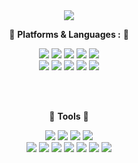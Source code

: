 <div align="center">
<img src="https://capsule-render.vercel.app/api?type=venom&color=0:f9eaff,100:f6abff&height=300&section=header&text=Welcome!&fontSize=90&&fontColor=c35ade"/>

:cherries: __Platforms & Languages :__ :cherries:


<span>
<img src="https://img.shields.io/badge/Java-02569B?style=flat&logo=java&logoColor=white"/>
<img src="https://img.shields.io/badge/Java%20Script-02569B?style=flat&logo=javascript&logoColor=white"/>
<img src="https://img.shields.io/badge/React-61DAFB?style=flat&logo=react&logoColor=white"/>
<img src="https://img.shields.io/badge/Next.js-000000?style=flat&logo=nextdotjs&logoColor=white"/>
<img src="https://img.shields.io/badge/dart-0175C2?style=flat&logo=dart&logoColor=white"/></br>
<img src="https://img.shields.io/badge/Flutter-02569B?style=flat&logo=flutter&logoColor=white"/>
<img src="https://img.shields.io/badge/Json-000000?style=flat&logo=json&logoColor=white"/>
<img src="https://img.shields.io/badge/Mysql-4479A1?style=flat&logo=mysql&logoColor=white"/>
<img src="https://img.shields.io/badge/Nodejs-FA04E?style=flat&logo=nodedotjs&logoColor=white"/>
<img src="https://img.shields.io/badge/Vue.js-4FC08D?style=flat&logo=vuedotjs&logoColor=white"/>
  
</span></br></br>


:cherries: __Tools__ :cherries:


<span>
<img src="https://img.shields.io/badge/Spring%20boot-6DB33F?style=flat&logo=springboot&logoColor=white"/>
<img src="https://img.shields.io/badge/Spring%20Security-6DB33F?style=flat&logo=springsecurity&logoColor=white"/>
<img src="https://img.shields.io/badge/eclipse%20IDE-2C2255?style=flat&logo=eclipseide&logoColor=white"/>
<img src="https://img.shields.io/badge/Linux-FCC624?style=flat&logo=linux&logoColor=white"/></br>
<img src="https://img.shields.io/badge/Docker-2496ED?style=flat&logo=docker&logoColor=white"/>
<img src="https://img.shields.io/badge/Jenkins-D24939?style=flat&logo=jenkins&logoColor=white"/>
<img src="https://img.shields.io/badge/JWT-000000?style=flat&logo=jsonwebtokens&logoColor=white"/>
<img src="https://img.shields.io/badge/nginx-009639?style=flat&logo=nginx&logoColor=white"/>
<img src="https://img.shields.io/badge/Github-181717?style=flat&logo=github&logoColor=white"/>
<img src="https://img.shields.io/badge/Visual%20Studio-5C2D91?style=flat&logo=Visual%20Studio&logoColor=white"/>
<img src="https://img.shields.io/badge/AWS-232F3E?style=flat&logo=amazonwebservices&logoColor=white"/>
</span>
</div>
